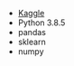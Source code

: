 - [Kaggle](https://www.kaggle.com/c/tabular-playground-series-jun-2021/overview)
- Python 3.8.5
- pandas
- sklearn
- numpy
